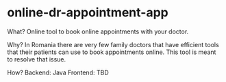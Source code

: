# online-dr-appointment-app
What?
Online tool to book online appointments with your doctor.

Why?
In Romania there are very few family doctors that have efficient tools that their patients can use to book appointments online. This tool is meant to resolve that issue.

How?
Backend: Java
Frontend: TBD
